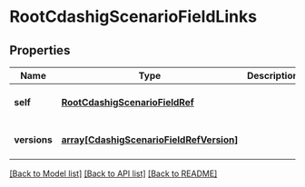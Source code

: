 # RootCdashigScenarioFieldLinks

## Properties
Name | Type | Description | Notes
------------ | ------------- | ------------- | -------------
**self** | [**RootCdashigScenarioFieldRef**](RootCdashigScenarioFieldRef.md) |  | [optional] [default to null]
**versions** | [**array[CdashigScenarioFieldRefVersion]**](CdashigScenarioFieldRefVersion.md) |  | [optional] [default to null]

[[Back to Model list]](../README.md#documentation-for-models) [[Back to API list]](../README.md#documentation-for-api-endpoints) [[Back to README]](../README.md)


